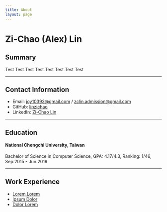 ```yaml
---
title: About
layout: page
---
```

<h1>Zi-Chao (Alex) Lin</h1>

<h2>Summary</h2>
<p>
Test Test Test Test Test Test Test Test
</p>

<hr>

<h2>Contact Information</h2>

<ul class="skill-list">
	<li>Email: <a href="mailto:joy10393@gmail.com">joy10393@gmail.com</a> / <a href="mailto:zclin.admission@gmail.com">zclin.admission@gmail.com</a></li>
	<li>GitHub: <a href="https://github.com/linzichao">linzichao</a></li>
	<li>LinkedIn: <a href="https://www.linkedin.com/in/zi-chao-lin-38641615a">Zi-Chao Lin</a></li>
</ul>

<hr>

<h2>Education</h2>
<h4>National Chengchi University, Taiwan</h4>
Bachelor of Science in Computer Science, GPA: 4.17/4.3, Ranking: 1/46, Sep.2015 - Jun.2019

<hr>

<h2>Work Experience</h2>

<ul>
	<li><a href="https://github.com/">Lorem Lorem</a></li>
	<li><a href="https://github.com/">Ipsum Dolor</a></li>
	<li><a href="https://github.com/">Dolor Lorem</a></li>
</ul>
